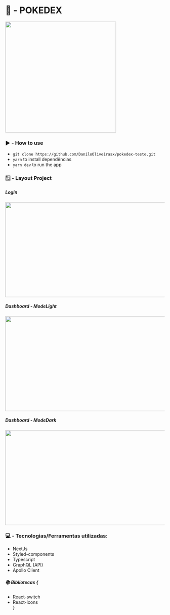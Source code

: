 # 🦚 - POKEDEX

<img src="https://i.postimg.cc/C5DfrrFF/oi-GMs-CF-Imgur.png" width="350px" height="350px" />

### ▶️ - How to use
 - `git clone https://github.com/DaniloOliveirasx/pokedex-teste.git`
 - `yarn` to install dependências
 - `yarn dev` to run the app


### 🪟 - Layout Project

##### Login
<img src="https://i.imgur.com/Niig5N9.png" width="550px" height="300px" />

##### Dashboard - ModeLight
<img src="https://i.imgur.com/VLoRXP4.png" width="550px" height="300px" />

##### Dashboard - ModeDark
<img src="https://i.imgur.com/h94Pw9O.png" width="550px" height="300px" />

### 💻 - Tecnologias/Ferramentas utilizadas:

- NextJs
- Styled-components
- Typescript
- GraphQL (API)
- Apollo Client
##### 📚 Bibliotecas { <br>
- React-switch
- React-icons <br>}

